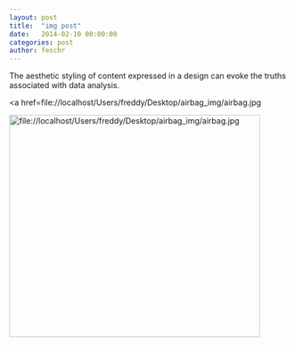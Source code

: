 ```yaml
---
layout: post
title:  "img post"
date:   2014-02-10 00:00:00
categories: post
author: feschr
---
```

<div class="nostyle">The aesthetic styling of content expressed in a design can evoke the truths associated with data analysis.</div>

<a href=file://localhost/Users/freddy/Desktop/airbag_img/airbag.jpg</a>


<img src="file://localhost/Users/freddy/Desktop/airbag_img/airbag.jpg" alt="file://localhost/Users/freddy/Desktop/airbag_img/airbag.jpg" height="400" width="450">





